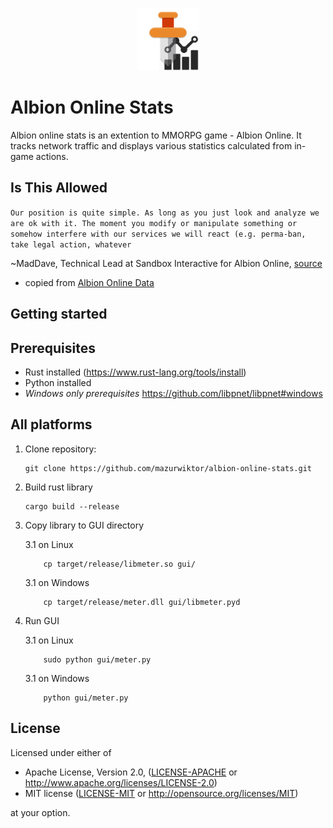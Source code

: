 <p align="center">
    <img src="assets/albion-stats-icon.png" width="100"> 
</p>

Albion Online Stats
===================

Albion online stats is an extention to MMORPG game - Albion Online. It tracks network traffic and displays various statistics calculated from in-game actions.


## Is This Allowed
 ```Our position is quite simple. As long as you just look and analyze we are ok with it. The moment you modify or manipulate something or somehow interfere with our services we will react (e.g. perma-ban, take legal action, whatever```

~MadDave, Technical Lead at Sandbox Interactive for Albion Online, [source](https://forum.albiononline.com/index.php/Thread/51604-Is-it-allowed-to-scan-your-internet-trafic-and-pick-up-logs/?postID=512670#post512670)

* copied from [Albion Online Data](https://www.albion-online-data.com/)

## Getting started

## Prerequisites

- Rust installed (https://www.rust-lang.org/tools/install)
- Python installed 
- *Windows only prerequisites*  https://github.com/libpnet/libpnet#windows

## All platforms
1. Clone repository:
    ```shell 
    git clone https://github.com/mazurwiktor/albion-online-stats.git
    ```
2. Build rust library

    ```shell
    cargo build --release
    ```


3. Copy library to GUI directory 

    3.1 on Linux

    ```shell
        cp target/release/libmeter.so gui/
    ```

    3.1 on Windows

    ```shell
        cp target/release/meter.dll gui/libmeter.pyd
    ```

4. Run GUI

    3.1 on Linux

    ```shell
        sudo python gui/meter.py
    ```

    3.1 on Windows

    ```shell
        python gui/meter.py
    ```


## License
Licensed under either of

  * Apache License, Version 2.0, ([LICENSE-APACHE](LICENSE-APACHE) or http://www.apache.org/licenses/LICENSE-2.0)
  * MIT license ([LICENSE-MIT](LICENSE-MIT) or http://opensource.org/licenses/MIT)

at your option.